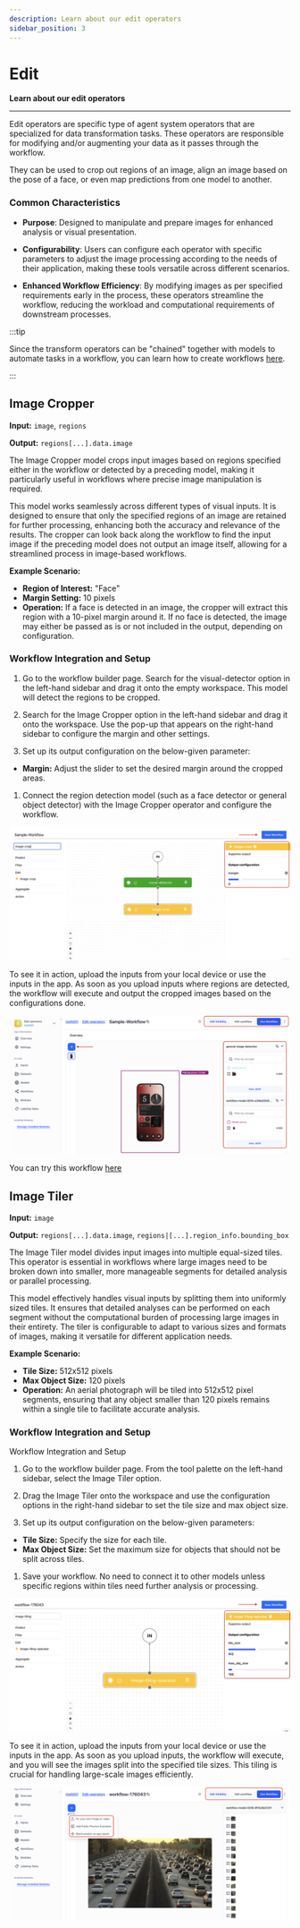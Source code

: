 ```yaml
---
description: Learn about our edit operators
sidebar_position: 3
---
```


# Edit
**Learn about our edit operators**
<hr />

Edit operators are specific type of agent system operators that are specialized for data transformation tasks. These operators are responsible for modifying and/or augmenting your data as it passes through the workflow.

They can be used to crop out regions of an image, align an image based on the pose of a face, or even map predictions from one model to another.

### Common Characteristics

- **Purpose**: Designed to manipulate and prepare images for enhanced analysis or visual presentation.

- **Configurability**: Users can configure each operator with specific parameters to adjust the image processing according to the needs of their application, making these tools versatile across different scenarios.

- **Enhanced Workflow Efficiency**: By modifying images as per specified requirements early in the process, these operators streamline the workflow, reducing the workload and computational requirements of downstream processes.

:::tip

Since the transform operators can be "chained" together with models to automate tasks in a workflow, you can learn how to create workflows [here](https://docs.clarifai.com/portal-guide/workflows/input-nodes#create-your-workflow). 

:::

## Image Cropper
**Input:** `image`, `regions`

**Output:** `regions[...].data.image`

The Image Cropper model crops input images based on regions specified either in the workflow or detected by a preceding model, making it particularly useful in workflows where precise image manipulation is required. 

This model works seamlessly across different types of visual inputs. It is designed to ensure that only the specified regions of an image are retained for further processing, enhancing both the accuracy and relevance of the results. The cropper can look back along the workflow to find the input image if the preceding model does not output an image itself, allowing for a streamlined process in image-based workflows.

**Example Scenario:**

- **Region of Interest:** "Face"
- **Margin Setting:** 10 pixels
- **Operation:** If a face is detected in an image, the cropper will extract this region with a 10-pixel margin around it. If no face is detected, the image may either be passed as is or not included in the output, depending on configuration.

### Workflow Integration and Setup

1. Go to the workflow builder page. Search for the visual-detector option in the left-hand sidebar and drag it onto the empty workspace. This model will detect the regions to be cropped.

2. Search for the Image Cropper option in the left-hand sidebar and drag it onto the workspace. Use the pop-up that appears on the right-hand sidebar to configure the margin and other settings.

3. Set up its output configuration on the below-given parameter:

- **Margin:** Adjust the slider to set the desired margin around the cropped areas.

1. Connect the region detection model (such as a face detector or general object detector) with the Image Cropper operator and configure the workflow.

![Image Cropper Setup](<../../../static/img/agent-system-operators/Image Cropper Setup.png>)

To see it in action, upload the inputs from your local device or use the inputs in the app. As soon as you upload inputs where regions are detected, the workflow will execute and output the cropped images based on the configurations done.

![alt text](<../../../static/img/agent-system-operators/Image Cropper Output.png>)

You can try this workflow [here](https://clarifai.com/clarifai/Sample-Workflows-for-Docs/workflows/Image-Cropper?version=1f3c662d2fd540d190a354711fa1ad48)

## Image Tiler

**Input:** `image`

**Output:** `regions[...].data.image`, `regions|[...].region_info.bounding_box`

The Image Tiler model divides input images into multiple equal-sized tiles. This operator is essential in workflows where large images need to be broken down into smaller, more manageable segments for detailed analysis or parallel processing.

This model effectively handles visual inputs by splitting them into uniformly sized tiles. It ensures that detailed analyses can be performed on each segment without the computational burden of processing large images in their entirety. The tiler is configurable to adapt to various sizes and formats of images, making it versatile for different application needs.

**Example Scenario:**

- **Tile Size:** 512x512 pixels
- **Max Object Size:** 120 pixels
- **Operation:** An aerial photograph will be tiled into 512x512 pixel segments, ensuring that any object smaller than 120 pixels remains within a single tile to facilitate accurate analysis.

### Workflow Integration and Setup

Workflow Integration and Setup

1. Go to the workflow builder page. From the tool palette on the left-hand sidebar, select the Image Tiler option.

2. Drag the Image Tiler onto the workspace and use the configuration options in the right-hand sidebar to set the tile size and max object size.

3. Set up its output configuration on the below-given parameters:

  - **Tile Size:** Specify the size for each tile.
  - **Max Object Size:** Set the maximum size for objects that should not be split across tiles.

1. Save your workflow. No need to connect it to other models unless specific regions within tiles need further analysis or processing.

![alt text](<../../../static/img/agent-system-operators/Image TIler Setup.png>)

To see it in action, upload the inputs from your local device or use the inputs in the app. As soon as you upload inputs, the workflow will execute, and you will see the images split into the specified tile sizes. This tiling is crucial for handling large-scale images efficiently.

![alt text](<../../../static/img/agent-system-operators/Image Tiler Output.png>)
